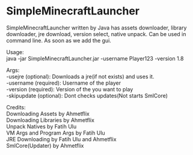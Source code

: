 # SimpleMinecraftLauncher
SimpleMinecraftLauncher written by Java has assets downloader, library downloader, jre download, version select, native unpack. Can be used in command line. As soon as we add the gui.

Usage:  
java -jar SimpleMinecraftLauncher.jar -username Player123 -version 1.8

Args:  
-usejre (optional): Downloads a jre(if not exists) and uses it.  
-username <username> (required): Username of the player  
-version <version> (required): Version of the you want to play  
-skipupdate (optional): Dont checks updates(Not starts SmlCore)  

Credits:  
Downloading Assets by Ahmetflix  
Downloading Libraries by Ahmetflix  
Unpack Natives by Fatih Ulu  
VM Args and Program Args by Fatih Ulu  
JRE Downloading by Fatih Ulu and Ahmetflix  
SmlCore(Updater) by Ahmetflix  
